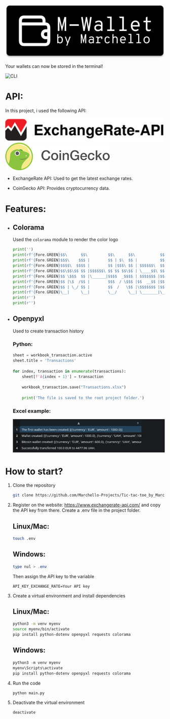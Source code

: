 ![Logo (10)](./elements/images/Logo(1).png)

Your wallets can now be stored in the terminal!

![CLI](./elements/gif/2025-03-10-20-03-10.gif)

# API:
In this project, i used the following API:

![ExchangeRate-API](./elements/images/exchange_rate%201.png) 
![CoinGecko](./elements/images/coingecko-black-4046295613%201.png)

* ExchangeRate API: Used to get the latest exchange rates.

* CoinGecko API: Provides cryptocurrency data.

# Features:
*  ## Colorama
    Used the `colorama` module to render the color logo

    ```python
    print('')
    print(rf'{Fore.GREEN}$$\      $$\         $$\      $$\           $$\ $$\            $$\     {Style.RESET_ALL}')
    print(rf'{Fore.GREEN}$$$\    $$$ |        $$ | $\  $$ |          $$ |$$ |           $$ |    {Style.RESET_ALL}')
    print(rf'{Fore.GREEN}$$$$\  $$$$ |        $$ |$$$\ $$ | $$$$$$\  $$ |$$ | $$$$$$\ $$$$$$\   {Style.RESET_ALL}')
    print(rf'{Fore.GREEN}$$\$$\$$ $$ |$$$$$$\ $$ $$ $$\$$ | \____$$\ $$ |$$ |$$  __$$\\_$$  _|  {Style.RESET_ALL}')
    print(rf'{Fore.GREEN}$$ \$$$  $$ |\______|$$$$  _$$$$ | $$$$$$$ |$$ |$$ |$$$$$$$$ | $$ |    {Style.RESET_ALL}')
    print(rf'{Fore.GREEN}$$ |\$  /$$ |        $$$  / \$$$ |$$  __$$ |$$ |$$ |$$   ____| $$ |$$\ {Style.RESET_ALL}')
    print(rf'{Fore.GREEN}$$ | \_/ $$ |        $$  /   \$$ |\$$$$$$$ |$$ |$$ |\$$$$$$$  \$$$$  | {Style.RESET_ALL}')
    print(rf'{Fore.GREEN}\__|     \__|        \__/     \__| \_______|\__|\__| \_______| \____/  {Style.RESET_ALL}')
    print(r'')
    print(r'')

    ```
*  ## Openpyxl
    Used to create transaction history

    ### Python: 
    ```python
    sheet = workbook_transaction.active
    sheet.title = 'Transactions'

    for index, transaction in enumerate(transactions):
        sheet[f'A{index + 1}'] = transaction

        workbook_transaction.save("Transactions.xlsx")

        print('The file is saved to the root project folder.')

    ```
    ### Excel example:
    ![Excel](./elements/images/Screenshot_20250310_205737.png)

# How to start?
1. Clone the repository
    ``` bash
    git clone https://github.com/Marchello-Projects/Tic-tac-toe_by_Marchello.git
    ```

2. Register on the website: https://www.exchangerate-api.com/ and copy the API key from there. Create a .env file in the project folder.

    ## Linux/Mac:
    ``` bash
    touch .env
    ```
    ## Windows:
    ``` powershell
    type nul > .env
    ```

    Then assign the API key to the variable
    ```
    API_KEY_EXCHANGE_RATE=Your API key
    ```
3. Create a virtual environment and install dependencies
    ## Linux/Mac:
    ``` bash
    python3 -m venv myenv
    source myenv/bin/activate
    pip install python-dotenv openpyxl requests colorama
    ```
    ## Windows:
    ``` powershell
    python3 -m venv myenv
    myenv\Scripts\activate
    pip install python-dotenv openpyxl requests colorama
    ```

4. Run the code
    ```
    python main.py
    ```
5. Deactivate the virtual environment
    ``` 
    deactivate
    ```